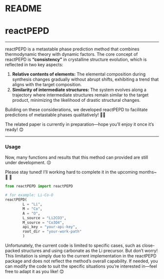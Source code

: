 # README

# reactPEPD

---

reactPEPD is a metastable phase prediction method that combines thermodynamic theory with dynamic factors. The core concept of reactPEPD is **“consistency”** in crystalline structure evolution, which is reflected in two key aspects:

1. **Relative contents of elements:** The elemental composition during synthesis changes gradually without abrupt shifts, exhibiting a trend that aligns with the target composition.
2. **Similarity of intermediate structures:** The system evolves along a trajectory where intermediate structures remain similar to the target product, minimizing the likelihood of drastic structural changes.

Building on these considerations, we developed reactPEPD to facilitate predictions of metastable phases qualitatively! 🎉👏

The related paper is currently in preparation—hope you’ll enjoy it once it’s ready! 😊

---

### Usage

Now, many functions and results that this method can provided are still under development. 😔

Please stay tuned! I’ll working hard to complete it in the upcoming months~ 👏 👏

```python
from reactPEPD import reactPEPD

# for example: Li-Co-O
reactPEPD(
		L = "Li",
		M = "Co",
		A = "O",
		L_source = "Li2CO3",
		M_source = "Co3O4",
		api_key = "your-api-key",
		root_dir = "your-work-path"
		)
```

Unfortunately, the current code is limited to specific cases, such as close-packed structures and using carbonate as the Li precursor. But don’t worry! This limitation is simply due to the current implementation in the reactPEPD package and does not reflect the method’s overall capability. If needed, you can modify the code to suit the specific situations you’re interested in—feel free to adapt it as you like! 😊